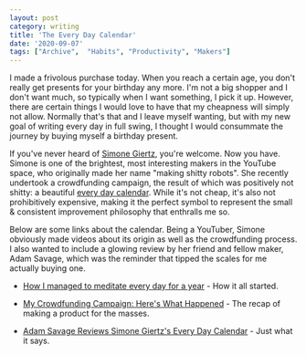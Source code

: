 ```yaml
---
layout: post
category: writing
title: 'The Every Day Calendar'
date: '2020-09-07'
tags: ["Archive",  "Habits", "Productivity", "Makers"]
---
```


I made a frivolous purchase today. When you reach a certain age, you don't really get presents for your birthday any more. I'm not a big shopper and I don't want much, so typically when I want something, I pick it up. However, there are certain things I would love to have that my cheapness will simply not allow. Normally that's that and I leave myself wanting, but with my new goal of writing every day in full swing, I thought I would consummate the journey by buying myself a birthday present.

<!--more-->

If you've never heard of [Simone Giertz](https://twitter.com/SimoneGiertz), you're welcome. Now you have. Simone is one of the brightest, most interesting makers in the YouTube space, who originally made her name "making shitty robots". She recently undertook a crowdfunding campaign, the result of which was positively not shitty: a beautiful [every day calendar](https://simonegiertz.myshopify.com/). While it's not cheap, it's also not prohibitively expensive, making it the perfect symbol to represent the small & consistent improvement philosophy that enthralls me so.

Below are some links about the calendar. Being a YouTuber, Simone obviously made videos about its origin as well as the crowdfunding process. I also wanted to include a glowing review by her friend and fellow maker, Adam Savage, which was the reminder that tipped the scales for me actually buying one.

* [How I managed to meditate every day for a year](https://www.youtube.com/watch?v=-lpvy-xkSNA) - How it all started.

* [My Crowdfunding Campaign: Here's What Happened](https://www.youtube.com/watch?v=7G0Vuvb45HQ) - The recap of making a product for the masses.

* [Adam Savage Reviews Simone Giertz's Every Day Calendar](https://www.youtube.com/watch?v=gykzsbqJ76U) - Just what it says.
